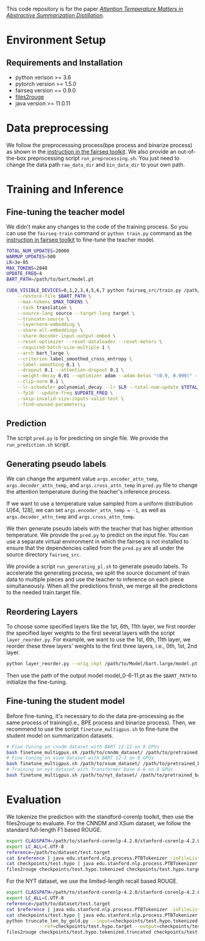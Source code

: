 This code repository is for the paper [_Attention Temperature Matters in Abstractive Summarization Distillation_](https://arxiv.org/abs/2106.03441).

# Environment Setup
## Requirements and Installation
* python verison >= 3.6
* pytorch version >= 1.5.0
* fairseq version == 0.9.0
* [files2rouge](https://github.com/pltrdy/files2rouge)
* java version >= 11.0.11


# Data preprocessing
We follow the preprocesssing process(bpe process and binarize process) as shown in the [instruction in the fairseq toolkit](https://github.com/pytorch/fairseq/blob/v0.9.0/examples/bart/README.cnn.md). We also provide an out-of-the-box preprocessing script `run_preprocessing.sh`. You just need to change the data path `raw_data_dir` and `bin_data_dir` to your own path.


# Training and Inference

## Fine-tuning the teacher model
We didn't make any changes to the code of the training process. So you can use the `fairseq-train` command or `python train.py` command as the [instruction in fairseq toolkit](https://github.com/pytorch/fairseq/blob/v0.9.0/examples/bart/README.cnn.md) to fine-tune the teacher model.

```bash
TOTAL_NUM_UPDATES=20000  
WARMUP_UPDATES=500      
LR=3e-05
MAX_TOKENS=2048
UPDATE_FREQ=4
BART_PATH=/path/to/bart/model.pt

CUDA_VISIBLE_DEVICES=0,1,2,3,4,5,6,7 python fairseq_src/train.py /path/to/x_dataset/bin/ \
    --restore-file $BART_PATH \
    --max-tokens $MAX_TOKENS \
    --task translation \
    --source-lang source --target-lang target \
    --truncate-source \
    --layernorm-embedding \
    --share-all-embeddings \
    --share-decoder-input-output-embed \
    --reset-optimizer --reset-dataloader --reset-meters \
    --required-batch-size-multiple 1 \
    --arch bart_large \
    --criterion label_smoothed_cross_entropy \
    --label-smoothing 0.1 \
    --dropout 0.1 --attention-dropout 0.1 \
    --weight-decay 0.01 --optimizer adam --adam-betas "(0.9, 0.999)" --adam-eps 1e-08 \
    --clip-norm 0.1 \
    --lr-scheduler polynomial_decay --lr $LR --total-num-update $TOTAL_NUM_UPDATES --warmup-updates $WARMUP_UPDATES \
    --fp16 --update-freq $UPDATE_FREQ \
    --skip-invalid-size-inputs-valid-test \
    --find-unused-parameters;
```
## Prediction
The script `pred.py` is for predicting on single file. We provide the `run_prediction.sh` script.
 
## Generating pseudo labels
We can change the argument value `args.encoder_attn_temp`, `args.decoder_attn_temp`, and `args.cross_attn_temp` in `pred.py` file to change the attention temperature during the teacher's inference process.

If we want to use a temperature value sampled from a uniform distribution U[64, 128], we can set `args.encoder_attn_temp = -1`, as well as `args.decoder_attn_temp` and `args.cross_attn_temp`.

We then generate pseudo labels with the teacher that has higher attention temperature.
We provide the `pred.py` to predict on the input file. You can use a separate virtual environment in which the fairseq is not installed to ensure that the dependencies called from the `pred.py` are all under the source directory `fairseq_src`. 

We provide a script `run_generating_pl.sh` to generate pseudo labels.
To accelerate the generating process, we split the source document of train data to multiple pieces and use the teacher to inference on each piece simultaneously. When all the predictions finish, we merge all the predictions to the needed train.target file.

## Reordering Layers
To choose some specified layers like the 1st, 6th, 11th layer, we first reorder the specified layer weights to the first several layers with the script `layer_reorder.py`. For example, we want to use the 1st, 6th, 11th layer, we reorder these three layers' weights to the first three layers, i.e., 0th, 1st, 2nd layer.
```bash
python layer_reorder.py --orig_ckpt /path/to/Model/bart.large/model.pt --out_ckpt /path/to/Model/bart.large/model_0-6-11.pt --encoder-layers-to-keep 0,1,2,3,4,5,6,7,8,9,10,11 --decoder-layers-to-keep 0,6,11
```
Then use the path of the output model model_0-6-11.pt as the `$BART_PATH` to initialize the fine-tuning.

## Fine-tuning the student model 
Before fine-tuning, it's necessary to do the data pre-processing as the same process of training(i.e., BPE process and binarize process).
Then, we recommend to use the script `finetune_multigpus.sh` to fine-tune the student model on summarization datasets.
```bash
# Fine-tuning on cnndm dataset with BART 12-12 on 8 GPUs
bash finetune_multigpus.sh /path/to/cnndm_dataset/ /path/to/pretrained_bart/model.pt 20000 6 -1 500 9e-5 2048 4 1 0,1,2,3,4,5,6,7 /path/to/cnndm_dataset/bin/ 0,1,2,3,4,5,6,7,8,9,10,11 cnndm_fullstops False
# Fine-tuning on xsum dataset with BART 12-3 on 8 GPUs
bash finetune_multigpus.sh /path/to/xsum_dataset/ /path/to/pretrained_bart/model.pt 20000 13 -1 500 9e-5 2048 4 1 0,1,2,3,4,5,6,7 /path/to/xsum_dataset/bin/ 0,1,2 xsum False
# Training on nyt dataset with Transformer base 6-6 on 8 GPUs
bash finetune_multigpus.sh /path/to/nyt_dataset/ /path/to/pretrained_bart/model.pt 20000 100 -1 500 5e-4 2048 8 1 0,1,2,3,4,5,6,7 /path/to/nyt_dataset/bin/ 0,1,2,3,4,5 nyt True
```


# Evaluation
We tokenize the prediction with the standford-corenlp toolkit, then use the files2rouge to evaluate.
For the CNNDM and XSum dataset, we follow the standard full-length F1 based ROUGE.
```bash
export CLASSPATH=/path/to/stanford-corenlp-4.2.0/stanford-corenlp-4.2.0.jar
export LC_ALL=C.UTF-8
reference=/path/to/dataset/test.target
cat $reference | java edu.stanford.nlp.process.PTBTokenizer -ioFileList -preserveLines >checkpoints/test.hypo.target
cat checkpoints/test.hypo | java edu.stanford.nlp.process.PTBTokenizer -ioFileList -preserveLines >checkpoints/test.hypo.tokenized
files2rouge checkpoints/test.hypo.tokenized checkpoints/test.hypo.target
```
For the NYT dataset, we use the limited-length recall based ROUGE.
```bash
export CLASSPATH=/path/to/stanford-corenlp-4.2.0/stanford-corenlp-4.2.0.jar
export LC_ALL=C.UTF-8
reference=/path/to/dataset/test.target
cat $reference | java edu.stanford.nlp.process.PTBTokenizer -ioFileList -preserveLines >checkpoints/test.hypo.target
cat checkpoints/test.hypo | java edu.stanford.nlp.process.PTBTokenizer -ioFileList -preserveLines >checkpoints/test.hypo.tokenized
python truncate_len_by_gold.py --input=checkpoints/test.hypo.tokenized \
            --ref=checkpoints/test.hypo.target --output=checkpoints/test.hypo.tokenized.truncated
files2rouge checkpoints/test.hypo.tokenized.truncated checkpoints/test.hypo.target
```
